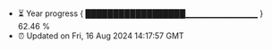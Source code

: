 - ⏳ Year progress { ██████████████████▁▁▁▁▁▁▁▁▁▁▁▁ } 62.46 %
- ⏰ Updated on Fri, 16 Aug 2024 14:17:57 GMT

